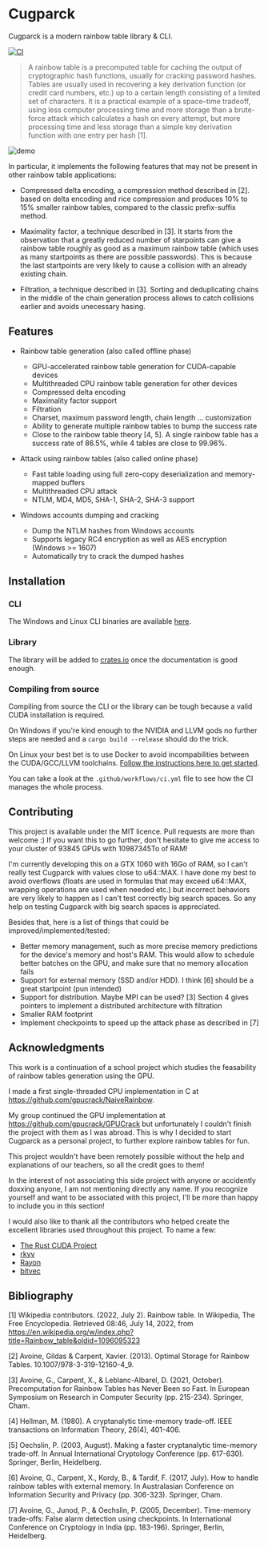 # Cugparck

Cugparck is a modern rainbow table library & CLI.

[![CI](https://github.com/truelossless/cugparck/actions/workflows/ci.yml/badge.svg)](https://github.com/truelossless/cugparck/actions/workflows/ci.yml)

> A rainbow table is a precomputed table for caching the output of cryptographic hash functions, usually for cracking password hashes. Tables are usually used in recovering a key derivation function (or credit card numbers, etc.) up to a certain length consisting of a limited set of characters. It is a practical example of a space–time tradeoff, using less computer processing time and more storage than a brute-force attack which calculates a hash on every attempt, but more processing time and less storage than a simple key derivation function with one entry per hash [1].

![demo](https://imgur.com/4e8TeTx.png)

In particular, it implements the following features that may not be present in other rainbow table applications:

- Compressed delta encoding, a compression method described in [2]. based on delta encoding and rice compression and produces 10% to 15% smaller rainbow tables, compared to the classic prefix-suffix method.

- Maximality factor, a technique described in [3]. It starts from the observation that a greatly reduced number of starpoints can give a rainbow table roughly as good as a maximum rainbow table (which uses as many startpoints as there are possible passwords). This is because the last startpoints are very likely to cause a collision with an already existing chain.

- Filtration, a technique described in [3]. Sorting and deduplicating chains in the middle of the chain generation process allows to catch collisions earlier and avoids unecessary hasing.

## Features

- Rainbow table generation (also called offline phase)
    - GPU-accelerated rainbow table generation for CUDA-capable devices
    - Multithreaded CPU rainbow table generation for other devices
    - Compressed delta encoding
    - Maximality factor support
    - Filtration
    - Charset, maximum password length, chain length ... customization
    - Ability to generate multiple rainbow tables to bump the success rate
    - Close to the rainbow table theory [4, 5]. A single rainbow table has a success rate of 86.5%, while 4 tables are close to 99.96%.

- Attack using rainbow tables (also called online phase)
    - Fast table loading using full zero-copy deserialization and memory-mapped buffers
    - Multithreaded CPU attack
    - NTLM, MD4, MD5, SHA-1, SHA-2, SHA-3 support

- Windows accounts dumping and cracking
    - Dump the NTLM hashes from Windows accounts
    - Supports legacy RC4 encryption as well as AES encryption (Windows >= 1607)
    - Automatically try to crack the dumped hashes

## Installation

### CLI

The Windows and Linux CLI binaries are available [here](https://github.com/truelossless/cugparck/releases).

### Library

The library will be added to [crates.io](https://crates.io/) once the documentation is good enough.

### Compiling from source

Compiling from source the CLI or the library can be tough because a valid CUDA installation is required.

On Windows if you're kind enough to the NVIDIA and LLVM gods no further steps are needed and a `cargo build --release` should do the trick.

On Linux your best bet is to use Docker to avoid incompabilities between the CUDA/GCC/LLVM toolchains. [Follow the instructions here to get started](https://github.com/Rust-GPU/Rust-CUDA/blob/master/guide/src/guide/getting_started.md#docker).

You can take a look at the `.github/workflows/ci.yml` file to see how the CI manages the whole process.

## Contributing

This project is available under the MIT licence. Pull requests are more than welcome :)
If you want this to go further, don't hesitate to give me access to your cluster of 93845 GPUs with 10987345To of RAM!

I'm currently developing this on a GTX 1060 with 16Go of RAM, so I can't really test Cugparck with values close to u64::MAX.
I have done my best to avoid overflows (floats are used in formulas that may exceed u64::MAX, wrapping operations are used when needed etc.) but incorrect behaviors are very likely to happen as I can't test correctly big search spaces. So any help on testing Cugparck with big search spaces is appreciated.

Besides that, here is a list of things that could be improved/implemented/tested:
- Better memory management, such as more precise memory predictions for the device's memory and host's RAM. This would allow to schedule better batches on the GPU, and make sure that no memory allocation fails
- Support for external memory (SSD and/or HDD). I think [6] should be a great startpoint (pun intended)
- Support for distribution. Maybe MPI can be used? [3] Section 4 gives pointers to implement a distributed architecture with filtration
- Smaller RAM footprint
- Implement checkpoints to speed up the attack phase as described in [7]

## Acknowledgments

This work is a continuation of a school project which studies the feasability of rainbow tables generation using the GPU.

I made a first single-threaded CPU implementation in C at https://github.com/gpucrack/NaiveRainbow.

My group continued the GPU implementation at https://github.com/gpucrack/GPUCrack but unfortunately I couldn't finish the project with them as I was abroad. This is why I decided to start Cugparck as a personal project, to further explore rainbow tables for fun.

This project wouldn't have been remotely possible without the help and explanations of our teachers, so all the credit goes to them!

In the interest of not associating this side project with anyone or accidently doxxing anyone, I am not mentioning directly any name. If you recognize yourself and want to be associated with this project, I'll be more than happy to include you in this section!

I would also like to thank all the contributors who helped create the excellent libraries used throughout this project. To name a few:
- [The Rust CUDA Project](https://github.com/Rust-GPU/Rust-CUDA)
- [rkyv](https://rkyv.org/)
- [Rayon](https://github.com/rayon-rs/rayon)
- [bitvec](https://github.com/bitvecto-rs/bitvec)

## Bibliography

[1] Wikipedia contributors. (2022, July 2). Rainbow table. In Wikipedia, The Free Encyclopedia. Retrieved 08:46, July 14, 2022, from https://en.wikipedia.org/w/index.php?title=Rainbow_table&oldid=1096095323

[2] Avoine, Gildas & Carpent, Xavier. (2013). Optimal Storage for Rainbow Tables. 10.1007/978-3-319-12160-4_9.

[3] Avoine, G., Carpent, X., & Leblanc-Albarel, D. (2021, October). Precomputation for Rainbow Tables has Never Been so Fast. In European Symposium on Research in Computer Security (pp. 215-234). Springer, Cham.

[4] Hellman, M. (1980). A cryptanalytic time-memory trade-off. IEEE transactions on Information Theory, 26(4), 401-406.

[5] Oechslin, P. (2003, August). Making a faster cryptanalytic time-memory trade-off. In Annual International Cryptology Conference (pp. 617-630). Springer, Berlin, Heidelberg.

[6] Avoine, G., Carpent, X., Kordy, B., & Tardif, F. (2017, July). How to handle rainbow tables with external memory. In Australasian Conference on Information Security and Privacy (pp. 306-323). Springer, Cham.

[7] Avoine, G., Junod, P., & Oechslin, P. (2005, December). Time-memory trade-offs: False alarm detection using checkpoints. In International Conference on Cryptology in India (pp. 183-196). Springer, Berlin, Heidelberg.